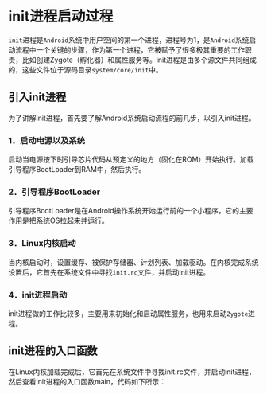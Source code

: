 # init进程启动过程

`init`进程是`Android`系统中用户空间的第一个进程，进程号为1，是`Android`系统启动流程中一个关键的步骤，作为第一个进程，它被赋予了很多极其重要的工作职责，比如创建Zygote（孵化器）和属性服务等。init进程是由多个源文件共同组成的，这些文件位于源码目录`system/core/init`中。

## 引入init进程

为了讲解init进程，首先要了解Android系统启动流程的前几步，以引入init进程。

### 1．启动电源以及系统

启动当电源按下时引导芯片代码从预定义的地方（固化在ROM）开始执行。加载引导程序BootLoader到RAM中，然后执行。

### 2．引导程序BootLoader

引导程序BootLoader是在Android操作系统开始运行前的一个小程序，它的主要作用是把系统OS拉起来并运行。

### 3．Linux内核启动

当内核启动时，设置缓存、被保护存储器、计划列表、加载驱动。在内核完成系统设置后，它首先在系统文件中寻找`init.rc`文件，并启动init进程。

### 4．init进程启动

init进程做的工作比较多，主要用来初始化和启动属性服务，也用来启动`Zygote`进程。

## init进程的入口函数

在Linux内核加载完成后，它首先在系统文件中寻找init.rc文件，并启动init进程，然后查看init进程的入口函数main，代码如下所示：

```cpp

```

